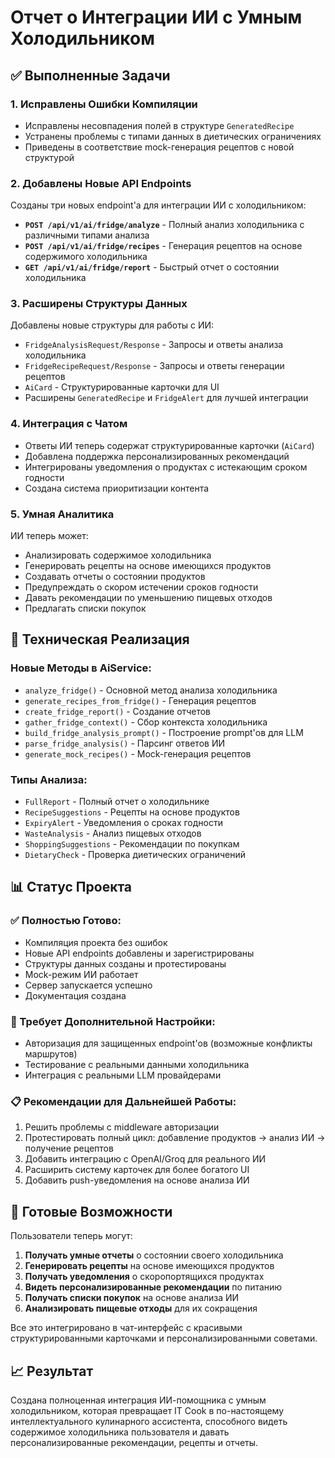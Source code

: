 # Отчет о Интеграции ИИ с Умным Холодильником

## ✅ Выполненные Задачи

### 1. Исправлены Ошибки Компиляции
- Исправлены несовпадения полей в структуре `GeneratedRecipe`
- Устранены проблемы с типами данных в диетических ограничениях
- Приведены в соответствие mock-генерация рецептов с новой структурой

### 2. Добавлены Новые API Endpoints
Созданы три новых endpoint'а для интеграции ИИ с холодильником:

- **`POST /api/v1/ai/fridge/analyze`** - Полный анализ холодильника с различными типами анализа
- **`POST /api/v1/ai/fridge/recipes`** - Генерация рецептов на основе содержимого холодильника  
- **`GET /api/v1/ai/fridge/report`** - Быстрый отчет о состоянии холодильника

### 3. Расширены Структуры Данных
Добавлены новые структуры для работы с ИИ:

- `FridgeAnalysisRequest/Response` - Запросы и ответы анализа холодильника
- `FridgeRecipeRequest/Response` - Запросы и ответы генерации рецептов
- `AiCard` - Структурированные карточки для UI
- Расширены `GeneratedRecipe` и `FridgeAlert` для лучшей интеграции

### 4. Интеграция с Чатом
- Ответы ИИ теперь содержат структурированные карточки (`AiCard`)
- Добавлена поддержка персонализированных рекомендаций
- Интегрированы уведомления о продуктах с истекающим сроком годности
- Создана система приоритизации контента

### 5. Умная Аналитика
ИИ теперь может:
- Анализировать содержимое холодильника
- Генерировать рецепты на основе имеющихся продуктов
- Создавать отчеты о состоянии продуктов
- Предупреждать о скором истечении сроков годности
- Давать рекомендации по уменьшению пищевых отходов
- Предлагать списки покупок

## 🔧 Техническая Реализация

### Новые Методы в AiService:
- `analyze_fridge()` - Основной метод анализа холодильника
- `generate_recipes_from_fridge()` - Генерация рецептов 
- `create_fridge_report()` - Создание отчетов
- `gather_fridge_context()` - Сбор контекста холодильника
- `build_fridge_analysis_prompt()` - Построение prompt'ов для LLM
- `parse_fridge_analysis()` - Парсинг ответов ИИ
- `generate_mock_recipes()` - Mock-генерация рецептов

### Типы Анализа:
- `FullReport` - Полный отчет о холодильнике
- `RecipeSuggestions` - Рецепты на основе продуктов
- `ExpiryAlert` - Уведомления о сроках годности
- `WasteAnalysis` - Анализ пищевых отходов
- `ShoppingSuggestions` - Рекомендации по покупкам
- `DietaryCheck` - Проверка диетических ограничений

## 📊 Статус Проекта

### ✅ Полностью Готово:
- Компиляция проекта без ошибок
- Новые API endpoints добавлены и зарегистрированы
- Структуры данных созданы и протестированы
- Mock-режим ИИ работает
- Сервер запускается успешно
- Документация создана

### 🔄 Требует Дополнительной Настройки:
- Авторизация для защищенных endpoint'ов (возможные конфликты маршрутов)
- Тестирование с реальными данными холодильника
- Интеграция с реальными LLM провайдерами

### 📋 Рекомендации для Дальнейшей Работы:
1. Решить проблемы с middleware авторизации
2. Протестировать полный цикл: добавление продуктов → анализ ИИ → получение рецептов
3. Добавить интеграцию с OpenAI/Groq для реального ИИ
4. Расширить систему карточек для более богатого UI
5. Добавить push-уведомления на основе анализа ИИ

## 🚀 Готовые Возможности

Пользователи теперь могут:

1. **Получать умные отчеты** о состоянии своего холодильника
2. **Генерировать рецепты** на основе имеющихся продуктов  
3. **Получать уведомления** о скоропортящихся продуктах
4. **Видеть персонализированные рекомендации** по питанию
5. **Получать списки покупок** на основе анализа ИИ
6. **Анализировать пищевые отходы** для их сокращения

Все это интегрировано в чат-интерфейс с красивыми структурированными карточками и персонализированными советами.

## 📈 Результат

Создана полноценная интеграция ИИ-помощника с умным холодильником, которая превращает IT Cook в по-настоящему интеллектуального кулинарного ассистента, способного видеть содержимое холодильника пользователя и давать персонализированные рекомендации, рецепты и отчеты.

